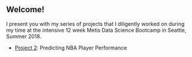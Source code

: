 ## Welcome!

I present you with my series of projects that I diligently worked on during my time at the intensive 12 week Metis Data Science Bootcamp in Seattle, Summer 2018.

* [Project 2](ChristopherBui/Metis_Projects/Project_2): Predicting NBA Player Performance
